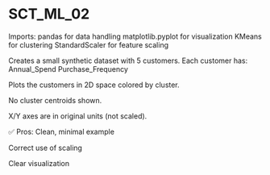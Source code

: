 # SCT_ML_02
Imports:
pandas for data handling
matplotlib.pyplot for visualization
KMeans for clustering
StandardScaler for feature scaling

Creates a small synthetic dataset with 5 customers.
Each customer has:
Annual_Spend
Purchase_Frequency

Plots the customers in 2D space colored by cluster.

No cluster centroids shown.

X/Y axes are in original units (not scaled).

✅ Pros:
Clean, minimal example

Correct use of scaling

Clear visualization

